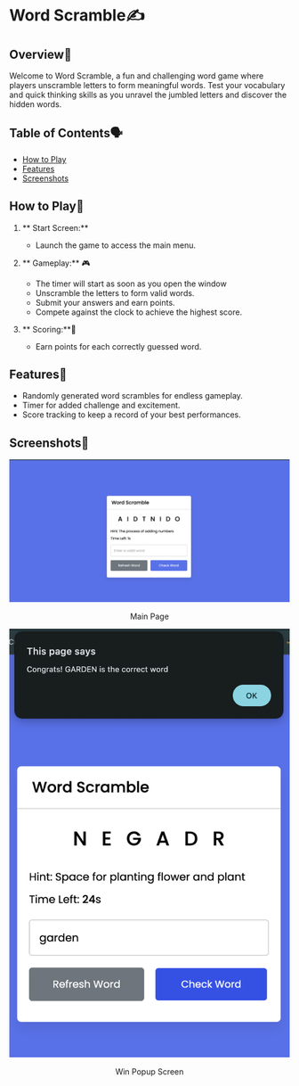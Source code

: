 # Word Scramble✍️

## Overview👀

Welcome to Word Scramble, a fun and challenging word game where players unscramble letters to form meaningful words. Test your vocabulary and quick thinking skills as you unravel the jumbled letters and discover the hidden words.

## Table of Contents🗣️
- [How to Play](#how-to-play)
- [Features](#features)
- [Screenshots](#screenshots)

## How to Play👴

1. ** Start Screen:**
   - Launch the game to access the main menu.

2. ** Gameplay:** 🎮
   - The timer will start as soon as you open the window
   - Unscramble the letters to form valid words.
   - Submit your answers and earn points.
   - Compete against the clock to achieve the highest score.

3. ** Scoring:**💯
   - Earn points for each correctly guessed word.

## Features🤙

- Randomly generated word scrambles for endless gameplay.
- Timer for added challenge and excitement.
- Score tracking to keep a record of your best performances.

## Screenshots🧐

![Screenshot 1](https://github.com/aditya-ghosh2992/demo/blob/main/photo%20readme/Screenshot%202024-03-09%20at%2012.06.18.png)
<p align="center">  Main Page </p>

![Screenshot 2](https://github.com/aditya-ghosh2992/demo/blob/main/photo%20readme/Screenshot%202024-03-09%20at%2012.09.45.png)
<p align="center">  Win Popup Screen </p>

